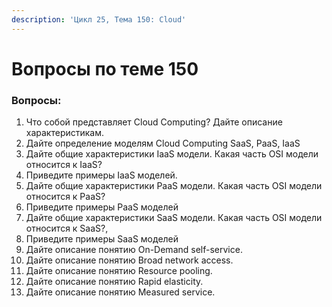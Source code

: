 ```yaml
---
description: 'Цикл 25, Тема 150: Cloud'
---
```


# Вопросы по теме 150

### Вопросы:

1. Что собой представляет Cloud Computing? Дайте описание характеристикам.
2. Дайте определение моделям Cloud Computing SaaS, PaaS, IaaS
3. Дайте общие характеристики IaaS модели. Какая часть OSI модели относится к IaaS?
4. Приведите примеры IaaS моделей.
5. Дайте общие характеристики PaaS модели. Какая часть OSI модели относится к PaaS?
6. Приведите примеры PaaS моделей
7. Дайте общие характеристики SaaS модели. Какая часть OSI модели относится к SaaS?,
8. Приведите примеры SaaS моделей
9. Дайте описание понятию On-Demand self-service.
10. Дайте описание понятию Broad network access.
11. Дайте описание понятию Resource pooling.
12. Дайте описание понятию Rapid elasticity.
13. Дайте описание понятию Measured service.

